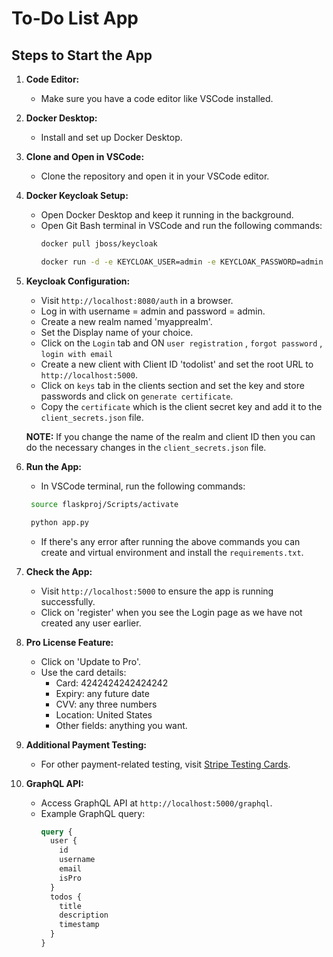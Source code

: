 # To-Do List App

## Steps to Start the App

1. **Code Editor:**
   - Make sure you have a code editor like VSCode installed.

2. **Docker Desktop:**
   - Install and set up Docker Desktop.

3. **Clone and Open in VSCode:**
   - Clone the repository and open it in your VSCode editor.

4. **Docker Keycloak Setup:**
   - Open Docker Desktop and keep it running in the background.
   - Open Git Bash terminal in VSCode and run the following commands:
     ```bash
     docker pull jboss/keycloak
     ```
     ```bash
     docker run -d -e KEYCLOAK_USER=admin -e KEYCLOAK_PASSWORD=admin -p 8080:8080 jboss/keycloak
     ```

5. **Keycloak Configuration:**
   - Visit `http://localhost:8080/auth` in a browser.
   - Log in with username = admin and password = admin.
   - Create a new realm named 'myapprealm'.
   - Set the Display name of your choice.
   - Click on the `Login` tab and ON `user registration` , `forgot password` , `login with email`
   - Create a new client with Client ID 'todolist' and set the root URL to `http://localhost:5000`.
   - Click on `keys` tab in the clients section and set the key and store passwords and click on `generate certificate`.
   - Copy the `certificate` which is the client secret key and add it to the `client_secrets.json` file.

   **NOTE:** If you change the name of the realm and client ID then you can do the necessary changes in the `client_secrets.json` file.

6. **Run the App:**
   - In VSCode terminal, run the following commands:
    ```bash
     source flaskproj/Scripts/activate
    ```
    ```bash
     python app.py
    ```
   - If there's any error after running the above commands you can create and virtual environment and install the `requirements.txt`.


7. **Check the App:**
   - Visit `http://localhost:5000` to ensure the app is running successfully.
   - Click on 'register' when you see the Login page as we have not created any user earlier.

8. **Pro License Feature:**
   - Click on 'Update to Pro'.
   - Use the card details: 
     - Card: 4242424242424242
     - Expiry: any future date
     - CVV: any three numbers
     - Location: United States
     - Other fields: anything you want.

9. **Additional Payment Testing:**
   - For other payment-related testing, visit [Stripe Testing Cards](https://stripe.com/docs/testing#use-test-cards).

10. **GraphQL API:**
    - Access GraphQL API at `http://localhost:5000/graphql`.
    - Example GraphQL query:
      ```graphql
      query {
        user {
          id
          username
          email
          isPro
        }
        todos {
          title
          description
          timestamp
        }
      }
      ```
